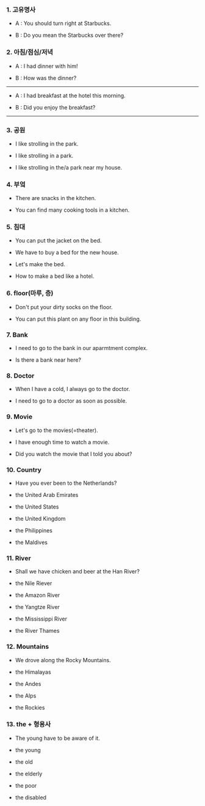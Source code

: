 ### 1. 고유명사

- A : You should turn right at Starbucks.

- B : Do you mean the Starbucks over there?

### 2. 아침/점심/저녁

- A : I had dinner with him!

- B : How was the dinner?

--- 

- A : I had breakfast at the hotel this morning.

- B : Did you enjoy the breakfast?

---

### 3. 공원

- I like strolling in the park.

- I like strolling in a park.

- I like strolling in the/a park near my house.

### 4. 부엌

- There are snacks in the kitchen.

- You can find many cooking tools in a kitchen.

### 5. 침대

- You can put the jacket on the bed.

- We have to buy a bed for the new house.

- Let's make the bed.

- How to make a bed like a hotel.

### 6. floor(마루, 층)

- Don't put your dirty socks on the floor.

- You can put this plant on any floor in this building.

### 7. Bank

- I need to go to the bank in our aparmtment complex.

- Is there a bank near here?

### 8. Doctor

- When I have a cold, I always go to the doctor.

- I need to go to a doctor as soon as possible.

### 9. Movie

- Let's go to the movies(=theater).

- I have enough time to watch a movie.

- Did you watch the movie that I told you about?

### 10. Country

- Have you ever been to the Netherlands?

- the United Arab Emirates
- the United States
- the United Kingdom
- the Philippines
- the Maldives

### 11. River

- Shall we have chicken and beer at the Han River?

- the Nile Riever
- the Amazon River
- the Yangtze River
- the Mississippi River
- the River Thames

### 12. Mountains

- We drove along the Rocky Mountains.

- the Himalayas
- the Andes
- the Alps
- the Rockies

### 13. the + 형용사

- The young have to be aware of it.

- the young
- the old
- the elderly
- the poor
- the disabled
